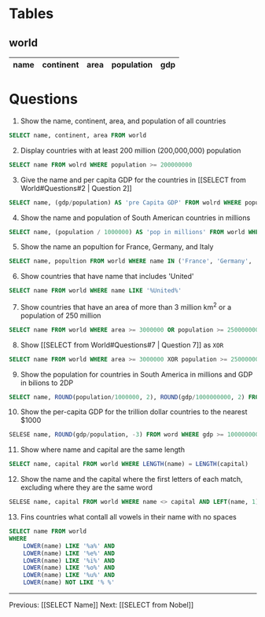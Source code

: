 # Tables
## world
|name|continent|area|population|gdp|
|-|-|-|-|-|

# Questions
1. Show the name, continent, area, and population of all countries
```SQL
SELECT name, continent, area FROM world
```
2. Display countries with at least 200 million (200,000,000) population
```SQL
SELECT name FROM wolrd WHERE population >= 200000000
```
3. Give the name and per capita GDP for the countries in [[SELECT from World#Questions#2 | Question 2]]
```sql
SELECT name, (gdp/population) AS 'pre Capita GDP' FROM wolrd WHERE population >= 200000000
```
4. Show the name and population of South American countries in millions
```sql
SELECT name, (population / 1000000) AS 'pop in millions' FROM world WHERE continent = 'South America'
```
5. Show the name an popultion for France, Germany, and Italy
```sql
SELECT name, popultion FROM world WHERE name IN ('France', 'Germany', 'Italy')
```
6. Show countries that have name that includes 'United'
```sql
SELECT name FROM world WHERE name LIKE '%United%'
```
7. Show countries that have an area of more than 3 million km$^{\text{2}}$ or a population of 250 million
```sql
SELECT name FROM world WHERE area >= 3000000 OR population >= 250000000
```
8. Show [[SELECT from World#Questions#7 | Question 7]] as `XOR`
```sql
SELECT name FROM world WHERE area >= 3000000 XOR population >= 250000000
```
9. Show the population for countries in South America in millions and GDP in bilions to 2DP
```sql
SELECT name, ROUND(population/1000000, 2), ROUND(gdp/1000000000, 2) FROM world WHERE continent = 'South America'
```
10. Show the per-capita GDP for the trillion dollar countries to the nearest $1000
```sql
SELESE name, ROUND(gdp/population, -3) FROM word WHERE gdp >= 1000000000000
```
11. Show where name and capital are the same length
```sql
SELECT name, capital FROM world WHERE LENGTH(name) = LENGTH(capital)
```
12. Show the name and the capital where the first letters of each match, excluding where they are the same word
```sql
SELESE name, capital FROM world WHERE name <> capital AND LEFT(name, 1) = LEFT(capital, 1)
```
13. Fins countries what contall all vowels in their name with no spaces
```sql
SELECT name FROM world
WHERE
	LOWER(name) LIKE '%a%' AND
	LOWER(name) LIKE '%e%' AND
	LOWER(name) LIKE '%i%' AND
	LOWER(name) LIKE '%o%' AND
	LOWER(name) LIKE '%u%' AND
	LOWER(name) NOT LIKE '% %'
```

---

Previous: [[SELECT Name]]
Next: [[SELECT from Nobel]]